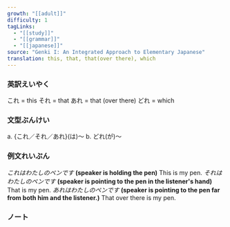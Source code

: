 ```yaml
---
growth: "[[adult]]"
difficulty: 1
tagLinks:
  - "[[study]]"
  - "[[grammar]]"
  - "[[japanese]]"
source: "Genki I: An Integrated Approach to Elementary Japanese"
translation: this, that, that(over there), which
---
```

### 英訳えいやく	

これ = this
それ = that
あれ = that (over there)
どれ = which
### 文型ぶんけい

a. {これ／それ／あれ}(は)～
b. どれ(が)～
### 例文れいぶん

*これはわたしのペンです* **(speaker is holding the pen)** This is my pen.
*それはわたしのペンです* **(speaker is pointing to the pen in the listener's hand)** That is my pen.
*あれはわたしのペンです* **(speaker is pointing to the pen far from both him and the listener.)** That over there is my pen.
### ノート

